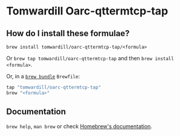 # Tomwardill Oarc-qttermtcp-tap

## How do I install these formulae?

`brew install tomwardill/oarc-qttermtcp-tap/<formula>`

Or `brew tap tomwardill/oarc-qttermtcp-tap` and then `brew install <formula>`.

Or, in a [`brew bundle`](https://github.com/Homebrew/homebrew-bundle) `Brewfile`:

```ruby
tap "tomwardill/oarc-qttermtcp-tap"
brew "<formula>"
```

## Documentation

`brew help`, `man brew` or check [Homebrew's documentation](https://docs.brew.sh).
